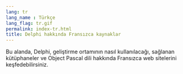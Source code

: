 ```yaml
---
lang: tr
lang_name : Türkçe
lang_flag: tr.gif
permalink: index-tr.html
title: Delphi hakkında Fransızca kaynaklar
---
```

Bu alanda, Delphi, geliştirme ortamının nasıl kullanılacağı, sağlanan kütüphaneler ve Object Pascal dili hakkında Fransızca web sitelerini keşfedebilirsiniz.